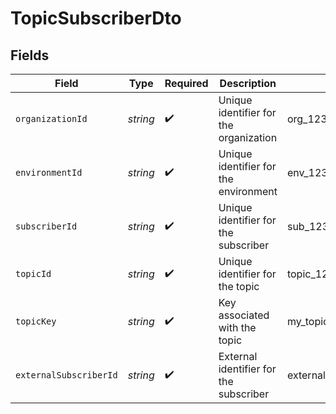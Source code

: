 # TopicSubscriberDto


## Fields

| Field                                  | Type                                   | Required                               | Description                            | Example                                |
| -------------------------------------- | -------------------------------------- | -------------------------------------- | -------------------------------------- | -------------------------------------- |
| `organizationId`                       | *string*                               | :heavy_check_mark:                     | Unique identifier for the organization | org_123456789                          |
| `environmentId`                        | *string*                               | :heavy_check_mark:                     | Unique identifier for the environment  | env_123456789                          |
| `subscriberId`                         | *string*                               | :heavy_check_mark:                     | Unique identifier for the subscriber   | sub_123456789                          |
| `topicId`                              | *string*                               | :heavy_check_mark:                     | Unique identifier for the topic        | topic_123456789                        |
| `topicKey`                             | *string*                               | :heavy_check_mark:                     | Key associated with the topic          | my_topic_key                           |
| `externalSubscriberId`                 | *string*                               | :heavy_check_mark:                     | External identifier for the subscriber | external_subscriber_123                |